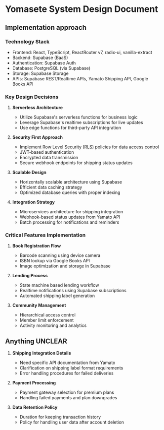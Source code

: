 # Yomasete System Design Document

## Implementation approach

### Technology Stack
- Frontend: React, TypeScript, ReactRouter v7, radix-ui, vanilla-extract
- Backend: Supabase (BaaS)
- Authentication: Supabase Auth
- Database: PostgreSQL (via Supabase)
- Storage: Supabase Storage
- APIs: Supabase REST/Realtime APIs, Yamato Shipping API, Google Books API

### Key Design Decisions
1. **Serverless Architecture**
   - Utilize Supabase's serverless functions for business logic
   - Leverage Supabase's realtime subscriptions for live updates
   - Use edge functions for third-party API integration

2. **Security First Approach**
   - Implement Row Level Security (RLS) policies for data access control
   - JWT-based authentication
   - Encrypted data transmission
   - Secure webhook endpoints for shipping status updates

3. **Scalable Design**
   - Horizontally scalable architecture using Supabase
   - Efficient data caching strategy
   - Optimized database queries with proper indexing

4. **Integration Strategy**
   - Microservices architecture for shipping integration
   - Webhook-based status updates from Yamato API
   - Batch processing for notifications and reminders

### Critical Features Implementation

1. **Book Registration Flow**
   - Barcode scanning using device camera
   - ISBN lookup via Google Books API
   - Image optimization and storage in Supabase

2. **Lending Process**
   - State machine based lending workflow
   - Realtime notifications using Supabase subscriptions
   - Automated shipping label generation

3. **Community Management**
   - Hierarchical access control
   - Member limit enforcement
   - Activity monitoring and analytics

## Anything UNCLEAR

1. **Shipping Integration Details**
   - Need specific API documentation from Yamato
   - Clarification on shipping label format requirements
   - Error handling procedures for failed deliveries

2. **Payment Processing**
   - Payment gateway selection for premium plans
   - Handling failed payments and plan downgrades

3. **Data Retention Policy**
   - Duration for keeping transaction history
   - Policy for handling user data after account deletion